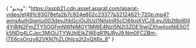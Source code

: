 {
  "ویدیو": "https://aspb21.cdn.asset.aparat.com/aparat-video/ef491c93078efa2b7c924e802c23377a32124621-720p.mp4?wmsAuthSign\u003deyJhbGciOiJIUzI1NiIsInR5cCI6IkpXVCJ9.eyJ0b2tlbiI6IjI4YjBjN2FmZTY5OGFmNWNjMGY1MWE4NzI5N2I3ZDE1IiwiZXhwIjoxNjE5OTk5NDg4LCJpc3MiOiJTYWJhIElkZWEgR1NJRyJ9.Nm0FCZBm-ITE6csOnzy82VKN7hZL0hIcg2t2vQX6x_8"
}
